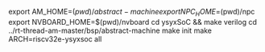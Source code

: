 export AM_HOME=$(pwd)/abstract-machine
export NPC_HOME=$(pwd)/npc
export NVBOARD_HOME=$(pwd)/nvboard
cd ysyxSoC && make verilog
cd ../rt-thread-am-master/bsp/abstract-machine
make init
make ARCH=riscv32e-ysyxsoc all

